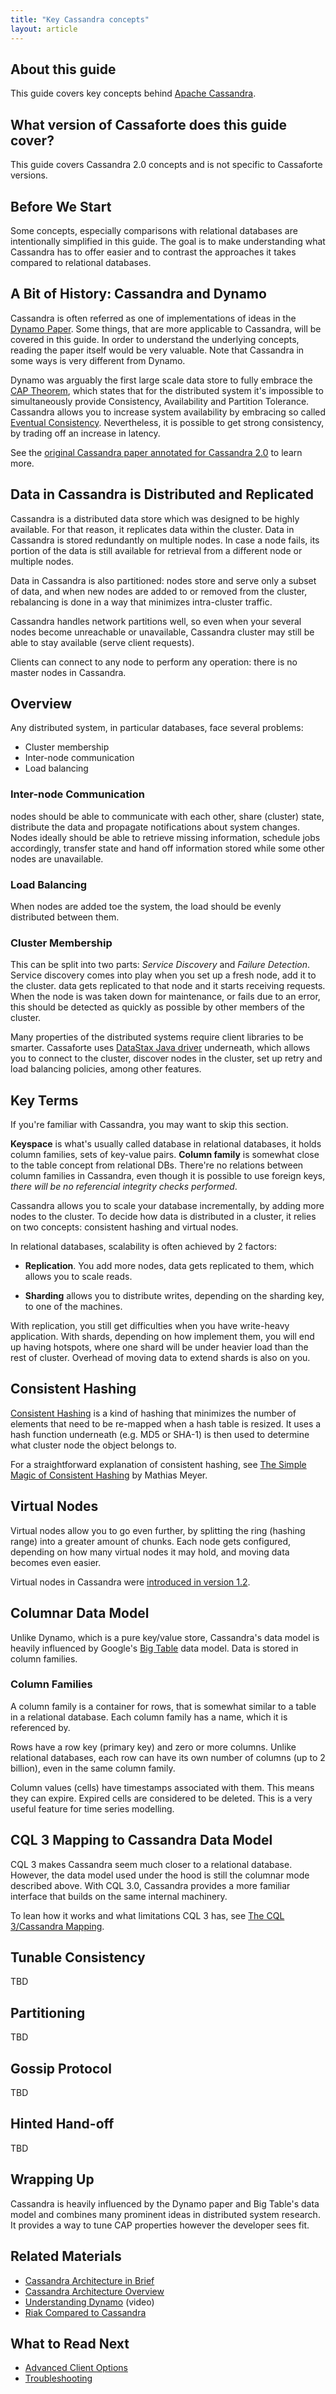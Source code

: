 ```yaml
---
title: "Key Cassandra concepts"
layout: article
---
```


## About this guide

This guide covers key concepts behind [Apache Cassandra](http://cassandra.apache.org).


## What version of Cassaforte does this guide cover?

This guide covers Cassandra 2.0 concepts and is not specific to Cassaforte
versions.


## Before We Start

Some concepts, especially comparisons with relational databases are
intentionally simplified in this guide. The goal is to make
understanding what Cassandra has to offer easier and to contrast the
approaches it takes compared to relational databases.


## A Bit of History: Cassandra and Dynamo

Cassandra is often referred as one of implementations of ideas in the
[Dynamo Paper](http://www.allthingsdistributed.com/2007/10/amazons_dynamo.html).
Some things, that are more applicable to Cassandra, will be covered in
this guide. In order to understand the underlying concepts, reading
the paper itself would be very valuable. Note that Cassandra in some
ways is very different from Dynamo.

Dynamo was arguably the first large scale data store to fully embrace the [CAP Theorem](http://en.wikipedia.org/wiki/CAP_theorem),
which states that for the distributed system it's impossible to
simultaneously provide Consistency, Availability and Partition Tolerance.
Cassandra allows you to increase system availability by embracing so called
[Eventual Consistency](http://www.allthingsdistributed.com/2008/12/eventually_consistent.html).
Nevertheless, it is possible to get strong consistency, by trading off
an increase in latency.

See the [original Cassandra paper annotated for Cassandra 2.0](http://www.datastax.com/documentation/articles/cassandra/cassandrathenandnow.html)
to learn more.



## Data in Cassandra is Distributed and Replicated

Cassandra is a distributed data store which was designed to be highly
available. For that reason, it replicates data within the cluster. Data in
Cassandra is stored redundantly on multiple nodes. In case a node
fails, its portion of the data is still available for retrieval from a
different node or multiple nodes.

Data in Cassandra is also partitioned: nodes store and serve only a
subset of data, and when new nodes are added to or removed from the
cluster, rebalancing is done in a way that minimizes intra-cluster
traffic.

Cassandra handles network partitions well, so even
when your several nodes become unreachable or unavailable, Cassandra cluster
may still be able to stay available (serve client requests).

Clients can connect to any node to perform any operation: there is no
master nodes in Cassandra.


## Overview

Any distributed system, in particular databases, face several problems:

 * Cluster membership
 * Inter-node communication
 * Load balancing

### Inter-node Communication

nodes should be able to communicate with each other, share (cluster)
state, distribute the data and propagate notifications about system
changes. Nodes ideally should be able to retrieve missing information,
schedule jobs accordingly, transfer state and hand off information
stored while some other nodes are unavailable.

### Load Balancing

When nodes are added toe the system, the load should be
evenly distributed between them.

### Cluster Membership

This can be split into two parts: _Service Discovery_ and _Failure
Detection_.  Service discovery comes into play when you set up a
fresh node, add it to the cluster.  data gets replicated to that
node and it starts receiving requests.  When the node is was taken
down for maintenance, or fails due to an error, this should be
detected as quickly as possible by other members of the cluster.


Many properties of the distributed systems require client libraries to
be smarter. Cassaforte uses [DataStax Java
driver](http://github.com/datastax/java-driver) underneath, which
allows you to connect to the cluster, discover nodes in the cluster,
set up retry and load balancing policies, among other features.


## Key Terms

If you're familiar with Cassandra, you may want to skip this section.

__Keyspace__ is what's usually called database in relational
databases, it holds column families, sets of key-value pairs. __Column
family__ is somewhat close to the table concept from relational
DBs. There're no relations between column families in Cassandra, even
though it is possible to use foreign keys, _there will be no
referencial integrity checks performed_.

Cassandra allows you to scale your database incrementally, by adding more
nodes to the cluster. To decide how data is distributed in a cluster, it relies
on two concepts: consistent hashing and virtual nodes.

In relational databases, scalability is often achieved by 2 factors:

  * __Replication__. You add more nodes, data gets replicated to them,
    which allows you to scale reads.

  * __Sharding__ allows you to distribute writes, depending on the sharding key,
    to one of the machines.

With replication, you still get difficulties when you have write-heavy
application. With shards, depending on how implement them, you will
end up having hotspots, where one shard will be under heavier load than
the rest of cluster. Overhead of moving data to extend shards is also on
you.

## Consistent Hashing

[Consistent Hashing](http://en.wikipedia.org/wiki/Consistent_hashing)
is a kind of hashing that minimizes the number of elements that need
to be re-mapped when a hash table is resized.  It uses a hash function
underneath (e.g. MD5 or SHA-1) is then used to determine what cluster node
the object belongs to.

For a straightforward explanation of consistent hashing,
see [The Simple Magic of Consistent Hashing](http://www.paperplanes.de/2011/12/9/the-magic-of-consistent-hashing.html) by Mathias Meyer.

## Virtual Nodes

Virtual nodes allow you to go even further, by splitting the ring
(hashing range) into a greater amount of chunks. Each node gets
configured, depending on how many virtual nodes it may hold, and
moving data becomes even easier.

Virtual nodes in Cassandra were [introduced in version 1.2](http://www.datastax.com/dev/blog/virtual-nodes-in-cassandra-1-2).


## Columnar Data Model

Unlike Dynamo, which is a pure key/value store, Cassandra's data model
is heavily influenced by Google's [Big Table](http://static.googleusercontent.com/external_content/untrusted_dlcp/research.google.com/es//archive/bigtable-osdi06.pdf)
data model. Data is stored in column families.

### Column Families

A column family is a container for rows, that is somewhat similar to a
table in a relational database. Each column family has a name, which
it is referenced by.

Rows have a row key (primary key) and zero or more columns. Unlike
relational databases, each row can have its own number of columns (up
to 2 billion), even in the same column family.

Column values (cells) have timestamps associated with them. This means
they can expire. Expired cells are considered to be deleted. This is a very
useful feature for time series modelling.


## CQL 3 Mapping to Cassandra Data Model

CQL 3 makes Cassandra seem much closer to a relational database. However, the data
model used under the hood is still the columnar mode described above. With CQL 3.0,
Cassandra provides a more familiar interface that builds on the same internal machinery.

To lean how it works and what limitations CQL 3 has, see [The CQL 3/Cassandra Mapping](http://www.slideshare.net/DataStax/understanding-how-cql3-maps-to-cassandras-internal-data-structure).


## Tunable Consistency

TBD


## Partitioning

TBD


## Gossip Protocol

TBD


## Hinted Hand-off

TBD


## Wrapping Up

Cassandra is heavily influenced by the Dynamo paper and Big Table's data model
and combines many prominent ideas in distributed system research.
It provides a way to tune CAP properties however the developer sees fit.


## Related Materials

 * [Cassandra Architecture in Brief](http://www.datastax.com/documentation/cassandra/2.0/cassandra/architecture/architectureIntro_c.html)
 * [Cassandra Architecture Overview](http://wiki.apache.org/cassandra/ArchitectureOverview)
 * [Understanding Dynamo](http://nosqltapes.com/video/understanding-dynamo-with-andy-gross) (video)
 * [Riak Compared to Cassandra](http://docs.basho.com/riak/1.2.1/references/appendices/comparisons/Riak-Compared-to-Cassandra/)


## What to Read Next

  * [Advanced Client Options](/articles/advanced_client_options.html)
  * [Troubleshooting](/articles/troubleshooting.html)
